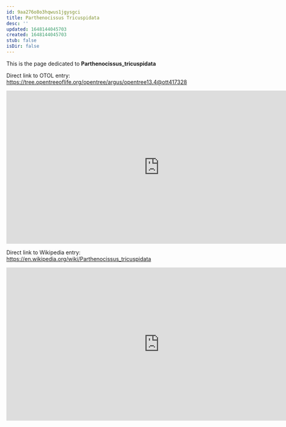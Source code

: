 ```yaml
---
id: 9aa276o8o3hqwus1jgysgci
title: Parthenocissus Tricuspidata
desc: ''
updated: 1648144045703
created: 1648144045703
stub: false
isDir: false
---
```

This is the page dedicated to **Parthenocissus_tricuspidata**


Direct link to OTOL entry: https://tree.opentreeoflife.org/opentree/argus/opentree13.4@ott417328



<html>
    <body>
    <iframe src="https://tree.opentreeoflife.org/opentree/argus/opentree13.4@ott417328"
    width="800" height="400" frameborder="0" allowfullscreen> </iframe>
    </body>
</html>
    


Direct link to Wikipedia entry: https://en.wikipedia.org/wiki/Parthenocissus_tricuspidata



<html>
    <body>
    <iframe src="https://en.wikipedia.org/wiki/Parthenocissus_tricuspidata"
    width="800" height="400" frameborder="0" allowfullscreen> </iframe>
    </body>
</html>
    
